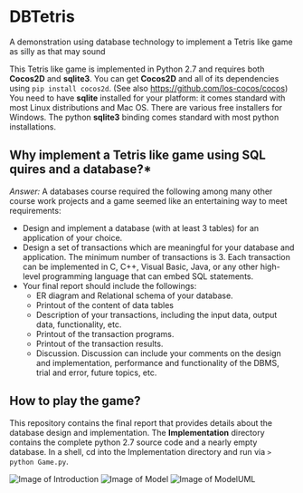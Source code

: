 # DBTetris
A demonstration using database technology to implement a Tetris like game as silly as that may sound


This Tetris like game is implemented in Python 2.7 and requires both **Cocos2D** and **sqlite3**. You can get **Cocos2D** and all of its dependencies using `pip install cocos2d`.  (See also https://github.com/los-cocos/cocos) You need to have **sqlite** installed for your platform: it comes standard with most Linux distributions and Mac OS. There are various free installers for Windows. The python **sqlite3** binding comes standard with most python installations.


## Why implement a Tetris like game using SQL quires and a database?*

*Answer:* A databases course required the following among many other course work projects and a game seemed like an entertaining way to meet requirements:
- Design and implement a database (with at least 3 tables) for an application of your choice.
- Design a set of transactions which are meaningful for your database and application. The minimum number of transactions is 3. Each transaction can be implemented in C, C++, Visual Basic, Java, or any other high-level programming language that can embed SQL statements.
- Your final report should include the followings:
  - ER diagram and Relational schema of your database.
  - Printout of the content of data tables
  - Description of your transactions, including the input data, output data, functionality, etc.
  - Printout of the transaction programs.
  - Printout of the transaction results.
  - Discussion. Discussion can include your comments on the design and implementation, performance and functionality of the DBMS, trial and error, future topics, etc.
  
  
## How to play the game?  
This repository contains the final report that provides details about the database design and implementation.
The **Implementation** directory contains the complete python 2.7 source code and a nearly empty database. In a shell, cd into the Implementation directory and run via `> python Game.py`.

![Image of Introduction](http://cdn.rawgit.com/erikbuck/DBTetris/master/Introduction.png)
![Image of Model](http://cdn.rawgit.com/erikbuck/DBTetris/master/Model.png)
![Image of ModelUML](http://cdn.rawgit.com/erikbuck/DBTetris/master/ModelUML.png)
